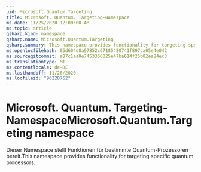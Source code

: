 ```yaml
---
uid: Microsoft.Quantum.Targeting
title: Microsoft. Quantum. Targeting-Namespace
ms.date: 11/25/2020 12:00:00 AM
ms.topic: article
qsharp.kind: namespace
qsharp.name: Microsoft.Quantum.Targeting
qsharp.summary: This namespace provides functionality for targeting specific quantum processors.
ms.openlocfilehash: 05d604d8a97852c67185480741f897ca05e4e042
ms.sourcegitcommit: a87c1aa8e7453360025e47ba614f25b02ea84ec3
ms.translationtype: MT
ms.contentlocale: de-DE
ms.lasthandoff: 11/26/2020
ms.locfileid: "96228762"
---
```

# <a name="microsoftquantumtargeting-namespace"></a><span data-ttu-id="e6b6b-102">Microsoft. Quantum. Targeting-Namespace</span><span class="sxs-lookup"><span data-stu-id="e6b6b-102">Microsoft.Quantum.Targeting namespace</span></span>

<span data-ttu-id="e6b6b-103">Dieser Namespace stellt Funktionen für bestimmte Quantum-Prozessoren bereit.</span><span class="sxs-lookup"><span data-stu-id="e6b6b-103">This namespace provides functionality for targeting specific quantum processors.</span></span>

